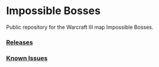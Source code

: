 # Impossible Bosses

Public repository for the Warcraft III map Impossible Bosses.

### [Releases](https://github.com/impossible-bosses/impossible-bosses-public/releases)
### [Known Issues](https://github.com/impossible-bosses/impossible-bosses-public/issues)
